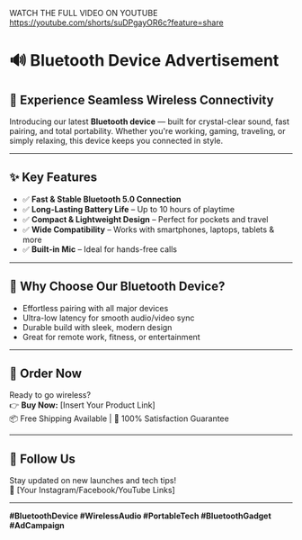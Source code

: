 WATCH THE FULL VIDEO ON YOUTUBE
https://youtube.com/shorts/suDPgayOR6c?feature=share

# 🔊 Bluetooth Device Advertisement

## 🚀 Experience Seamless Wireless Connectivity

Introducing our latest **Bluetooth device** — built for crystal-clear sound, fast pairing, and total portability. Whether you're working, gaming, traveling, or simply relaxing, this device keeps you connected in style.

---

## ✨ Key Features

- ✅ **Fast & Stable Bluetooth 5.0 Connection**
- ✅ **Long-Lasting Battery Life** – Up to 10 hours of playtime
- ✅ **Compact & Lightweight Design** – Perfect for pockets and travel
- ✅ **Wide Compatibility** – Works with smartphones, laptops, tablets & more
- ✅ **Built-in Mic** – Ideal for hands-free calls

---

## 🎯 Why Choose Our Bluetooth Device?

- Effortless pairing with all major devices  
- Ultra-low latency for smooth audio/video sync  
- Durable build with sleek, modern design  
- Great for remote work, fitness, or entertainment

---

## 🛒 Order Now

Ready to go wireless?  
👉 **Buy Now:** [Insert Your Product Link]  
📦 Free Shipping Available | 💯 100% Satisfaction Guarantee

---

## 📱 Follow Us

Stay updated on new launches and tech tips!  
🔗 [Your Instagram/Facebook/YouTube Links]

---

**#BluetoothDevice #WirelessAudio #PortableTech #BluetoothGadget #AdCampaign**
